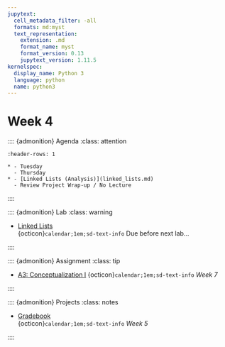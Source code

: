 ```yaml
---
jupytext:
  cell_metadata_filter: -all
  formats: md:myst
  text_representation:
    extension: .md
    format_name: myst
    format_version: 0.13
    jupytext_version: 1.11.5
kernelspec:
  display_name: Python 3
  language: python
  name: python3
---
```


# Week 4

:::: {admonition} Agenda
:class: attention

``` {list-table}
:header-rows: 1

* - Tuesday
  - Thursday
* - [Linked Lists (Analysis)](linked_lists.md)
  - Review Project Wrap-up / No Lecture

```

::::

:::: {admonition} Lab
:class: warning

- [Linked Lists](../labs/lab-04/readme.md)  
{octicon}`calendar;1em;sd-text-info` Due before next lab...

::::

:::: {admonition} Assignment
:class: tip

- [A3: Conceptualization I](https://github.com/js-uri/csc-212-fa22/blob/master/homeworks/homework-3/assignment-3.pdf)
{octicon}`calendar;1em;sd-text-info`  _Week 7_

::::

:::: {admonition} Projects
:class: notes

- [Gradebook](../projects/review_project_sp23.md)  
{octicon}`calendar;1em;sd-text-info`  _Week 5_

::::

